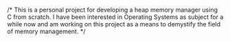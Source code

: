 /*
    This is a personal project for developing a heap memory manager using C from scratch.
    I have been interested in Operating Systems as subject for a while now and am working on this project as 
    a means to demystify the field of memory management.
*/

